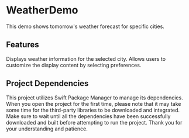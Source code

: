 # WeatherDemo
This demo shows tomorrow's weather forecast for specific cities.

## Features
Displays weather information for the selected city.
Allows users to customize the display content by selecting preferences.

## Project Dependencies
This project utilizes Swift Package Manager to manage its dependencies. When you open the project for the first time, please note that it may take some time for the third-party libraries to be downloaded and integrated.
Make sure to wait until all the dependencies have been successfully downloaded and built before attempting to run the project.
Thank you for your understanding and patience.
